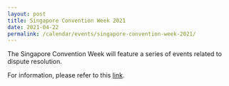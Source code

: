 ```yaml
---
layout: post
title: Singapore Convention Week 2021
date: 2021-04-22
permalink: /calendar/events/singapore-convention-week-2021/
---
```


The Singapore Convention Week will feature a series of events related to dispute resolution.

For information, please refer to this [link](https://www.singaporeconvention.org/singapore-convention-week/).
